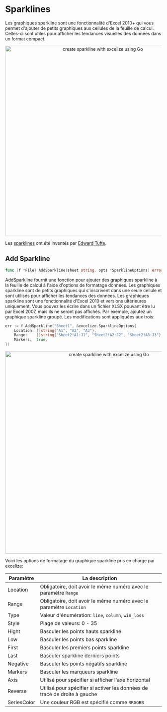 # Sparklines

Les graphiques sparkline sont une fonctionnalité d'Excel 2010+ qui vous permet d'ajouter de petits graphiques aux cellules de la feuille de calcul. Celles-ci sont utiles pour afficher les tendances visuelles des données dans un format compact.

<p align="center"><img width="612" src="./images/sparkline_01.png" alt="create sparkline with excelize using Go"></p>

Les [sparklines](https://en.wikipedia.org/wiki/Sparklines) ont été inventés par [Edward Tufte](https://en.wikipedia.org/wiki/Edward_Tufte).

## Add Sparkline

```go
func (f *File) AddSparkline(sheet string, opts *SparklineOptions) error
```

AddSparkline fournit une fonction pour ajouter des graphiques sparkline à la feuille de calcul à l'aide d'options de formatage données. Les graphiques sparkline sont de petits graphiques qui s'inscrivent dans une seule cellule et sont utilisés pour afficher les tendances des données. Les graphiques sparkline sont une fonctionnalité d'Excel 2010 et versions ultérieures uniquement. Vous pouvez les écrire dans un fichier XLSX pouvant être lu par Excel 2007, mais ils ne seront pas affichés. Par exemple, ajoutez un graphique sparkline groupé. Les modifications sont appliquées aux trois:

```go
err := f.AddSparkline("Sheet1", &excelize.SparklineOptions{
    Location: []string{"A1", "A2", "A3"},
    Range:    []string{"Sheet2!A1:J1", "Sheet2!A2:J2", "Sheet2!A3:J3"},
    Markers:  true,
})
```

<p align="center"><img width="651" src="./images/sparkline_02.png" alt="create sparkline with excelize using Go"></p>

Voici les options de formatage du graphique sparkline pris en charge par excelize:

Paramètre | La description
---|---
Location    | Obligatoire, doit avoir le même numéro avec le paramètre `Range`
Range       | Obligatoire, doit avoir le même numéro avec le paramètre `Location`
Type        | Valeur d'énumération: `line`, `column`, `win_loss`
Style       | Plage de valeurs: 0 - 35
Hight       | Basculer les points hauts sparkline
Low         | Basculer les points bas sparkline
First       | Basculer les premiers points sparkline
Last        | Basculer sparkline derniers points
Negative    | Basculer les points négatifs sparkline
Markers     | Basculer les marqueurs sparkline
Axis        | Utilisé pour spécifier si afficher l'axe horizontal
Reverse     | Utilisé pour spécifier si activer les données de tracé de droite à gauche
SeriesColor | Une couleur RGB est spécifié comme `RRGGBB`
